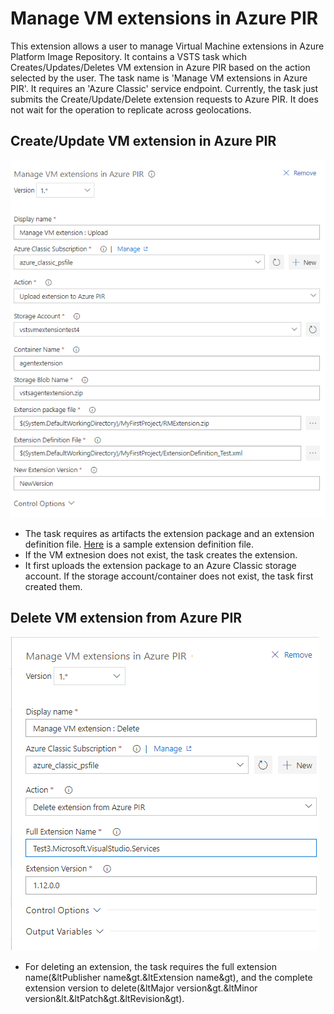 # Manage VM extensions in Azure PIR
This extension allows a user to manage Virtual Machine extensions in Azure Platform Image Repository. It contains a VSTS task which Creates/Updates/Deletes VM extension in Azure PIR based on the action selected by the user. The task name is 'Manage VM extensions in Azure PIR'. It requires an 'Azure Classic' service endpoint. Currently, the task just submits the Create/Update/Delete extension requests to Azure PIR. It does not wait for the operation to replicate across geolocations.

## Create/Update VM extension in Azure PIR
![Create/Update extension in Azure PIR snapshot](images/CreateOrUpdate_UX.png)
* The task requires as artifacts the extension package and an extension definition file. [Here](https://github.com/Azure/azure-marketplace/wiki/Publishing-and-testing-the-Extension-handler#create-a-definition-file-with-extension-meta-data) is a sample extension definition file.
* If the VM extnesion does not exist, the task creates the extension.
* It first uploads the extension package to an Azure Classic storage account. If the storage account/container does not exist, the task first created them.

## Delete VM extension from Azure PIR
![Delete extension in Azure PIR snapshot](images/Delete_UX.png)
* For deleting an extension, the task requires the full extension name(&ltPublisher name&gt.&ltExtension name&gt), and the complete extension version to delete(&ltMajor version&gt.&ltMinor version&lt.&ltPatch&gt.&ltRevision&gt).
